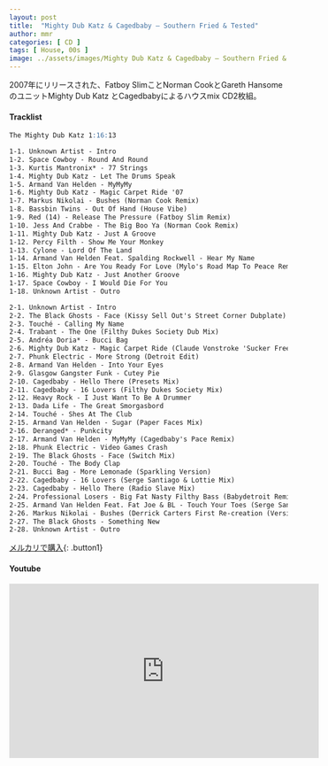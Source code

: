```yaml
---
layout: post
title:  "Mighty Dub Katz & Cagedbaby – Southern Fried & Tested"
author: mmr
categories: [ CD ]
tags: [ House, 00s ]
image: ../assets/images/Mighty Dub Katz & Cagedbaby – Southern Fried & Tested.webp
---
```


2007年にリリースされた、Fatboy SlimことNorman CookとGareth HansomeのユニットMighty Dub Katz とCagedbabyによるハウスmix CD2枚組。

#### Tracklist
```md
The Mighty Dub Katz	1:16:13

1-1. Unknown Artist - Intro
1-2. Space Cowboy - Round And Round
1-3. Kurtis Mantronix* - 77 Strings
1-4. Mighty Dub Katz - Let The Drums Speak
1-5. Armand Van Helden - MyMyMy
1-6. Mighty Dub Katz - Magic Carpet Ride '07
1-7. Markus Nikolai - Bushes (Norman Cook Remix)
1-8. Bassbin Twins - Out Of Hand (House Vibe)
1-9. Red (14) - Release The Pressure (Fatboy Slim Remix)
1-10. Jess And Crabbe - The Big Boo Ya (Norman Cook Remix)
1-11. Mighty Dub Katz - Just A Groove
1-12. Percy Filth - Show Me Your Monkey
1-13. Cylone - Lord Of The Land
1-14. Armand Van Helden Feat. Spalding Rockwell - Hear My Name
1-15. Elton John - Are You Ready For Love (Mylo's Road Map To Peace Remix)
1-16. Mighty Dub Katz - Just Another Groove
1-17. Space Cowboy - I Would Die For You
1-18. Unknown Artist - Outro

2-1. Unknown Artist - Intro
2-2. The Black Ghosts - Face (Kissy Sell Out's Street Corner Dubplate)
2-3. Touché - Calling My Name
2-4. Trabant - The One (Filthy Dukes Society Dub Mix)
2-5. Andréa Doria* - Bucci Bag
2-6. Mighty Dub Katz - Magic Carpet Ride (Claude Vonstroke 'Sucker Free City Edition')
2-7. Phunk Electric - More Strong (Detroit Edit)
2-8. Armand Van Helden - Into Your Eyes
2-9. Glasgow Gangster Funk - Cutey Pie
2-10. Cagedbaby - Hello There (Presets Mix)
2-11. Cagedbaby - 16 Lovers (Filthy Dukes Society Mix)
2-12. Heavy Rock - I Just Want To Be A Drummer
2-13. Dada Life - The Great Smorgasbord
2-14. Touché - Shes At The Club
2-15. Armand Van Helden - Sugar (Paper Faces Mix)
2-16. Deranged* - Punkcity
2-17. Armand Van Helden - MyMyMy (Cagedbaby's Pace Remix)
2-18. Phunk Electric - Video Games Crash
2-19. The Black Ghosts - Face (Switch Mix)
2-20. Touché - The Body Clap
2-21. Bucci Bag - More Lemonade (Sparkling Version)
2-22. Cagedbaby - 16 Lovers (Serge Santiago & Lottie Mix)
2-23. Cagedbaby - Hello There (Radio Slave Mix)
2-24. Professional Losers - Big Fat Nasty Filthy Bass (Babydetroit Remix)
2-25. Armand Van Helden Feat. Fat Joe & BL - Touch Your Toes (Serge Santiago Remix)
2-26. Markus Nikolai - Bushes (Derrick Carters First Re-creation (Version 1.2))
2-27. The Black Ghosts - Something New
2-28. Unknown Artist - Outro
```

[メルカリで購入](https://jp.mercari.com/item/m69368061086?afid=6142608987){: .button1}

#### Youtube
<iframe width="560" height="315" src="https://www.youtube.com/embed/Ed1YzP5_a0o?si=6h04_TWApdJ3fAzN" title="YouTube video player" frameborder="0" allow="accelerometer; autoplay; clipboard-write; encrypted-media; gyroscope; picture-in-picture; web-share" referrerpolicy="strict-origin-when-cross-origin" allowfullscreen></iframe>